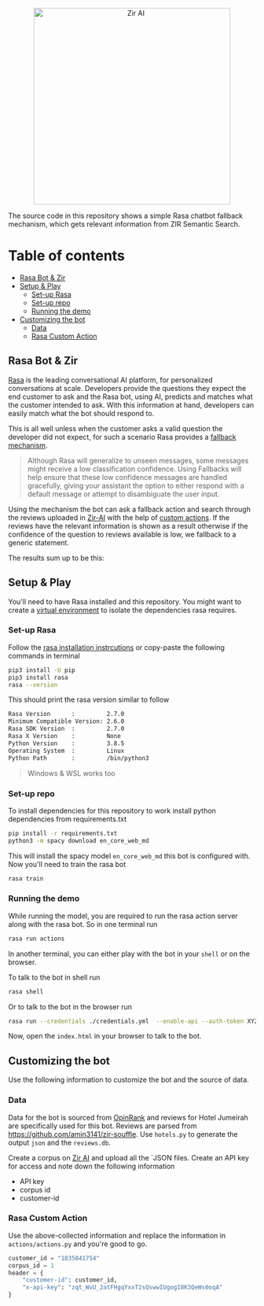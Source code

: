 <!--lint disable no-literal-urls-->
<p align="center">
  <a href="https://zir-ai.com/">
    <img
      alt="Zir AI"
      src="https://zir-ai.com/static/media/logo-light.637c616a.svg"
      width="400"
    />
  </a>
</p>

The source code in this repository shows a simple Rasa chatbot fallback
mechanism, which gets relevant information from ZIR Semantic Search.

# Table of contents

- [Rasa Bot & Zir](#rasa-bot--zir)
- [Setup & Play](#setup--play)
  - [Set-up Rasa](#set-up-rasa)
  - [Set-up repo](#set-up-repo)
  - [Running the demo](#running-the-demo)
- [Customizing the bot](#customizing-the-bot)
  - [Data](#data)
  - [Rasa Custom Action](#rasa-custom-action)

## Rasa Bot & Zir

[Rasa](https://rasa.com/) is the leading conversational AI platform, for
personalized conversations at scale. Developers provide the questions they
expect the end customer to ask and the Rasa bot, using AI, predicts and matches
what the customer intended to ask. With this information at hand, developers can
easily match what the bot should respond to.

This is all well unless when the customer asks a valid question the developer
did not expect, for such a scenario Rasa provides a
[fallback mechanism](https://rasa.com/docs/rasa/fallback-handoff#fallbacks).

> Although Rasa will generalize to unseen messages, some messages might receive
> a low classification confidence. Using Fallbacks will help ensure that these
> low confidence messages are handled gracefully, giving your assistant the
> option to either respond with a default message or attempt to disambiguate the
> user input.

Using the mechanism the bot can ask a fallback action and search through the
reviews uploaded in [Zir-AI](https://zir-ai.com) with the help of
[custom actions](https://rasa.com/docs/rasa/custom-actions). If the reviews have
the relevant information is shown as a result otherwise if the confidence of the
question to reviews available is low, we fallback to a generic statement.

The results sum up to be this:

## Setup & Play

You'll need to have Rasa installed and this repository. You might want to create
a [virtual environment](https://docs.python.org/3/library/venv.html) to isolate
the dependencies rasa requires.

### Set-up Rasa

Follow the
[rasa installation instrcutions](https://rasa.com/docs/rasa/installation) or
copy-paste the following commands in terminal

```bash
pip3 install -U pip
pip3 install rasa
rasa --version
```

This should print the rasa version similar to follow

```bash
Rasa Version      :         2.7.0
Minimum Compatible Version: 2.6.0
Rasa SDK Version  :         2.7.0
Rasa X Version    :         None
Python Version    :         3.8.5
Operating System  :         Linux
Python Path       :         /bin/python3
```

> Windows & WSL works too

### Set-up repo

To install dependencies for this repository to work install python dependencies
from requirements.txt

```bash
pip install -r requirements.txt
python3 -m spacy download en_core_web_md
```

This will install the spacy model `en_core_web_md` this bot is configured with.
Now you'll need to train the rasa bot

```bash
rasa train
```

### Running the demo

While running the model, you are required to run the rasa action server along
with the rasa bot. So in one terminal run

```bash
rasa run actions
```

In another terminal, you can either play with the bot in your `shell` or on the
browser.

To talk to the bot in shell run

```bash
rasa shell
```

Or to talk to the bot in the browser run

```bash
rasa run --credentials ./credentials.yml  --enable-api --auth-token XYZ123 --model ./models --endpoints ./endpoints.yml --cors "*"
```

Now, open the `index.html` in your browser to talk to the bot.

## Customizing the bot

Use the following information to customize the bot and the source of data.

### Data

Data for the bot is sourced from [OpinRank](https://github.com/kavgan/OpinRank/)
and reviews for Hotel Jumeirah are specifically used for this bot. Reviews are
parsed from https://github.com/amin3141/zir-souffle. Use `hotels.py` to generate
the output `json` and the `reviews.db`.

Create a corpus on [Zir AI](http://zir-ai.com) and upload all the `JSON files.
Create an API key for access and note down the following information

- API key
- corpus id
- customer-id

### Rasa Custom Action

Use the above-collected information and replace the information in
`actions/actions.py` and you're good to go.

```python
customer_id = "1835841754"
corpus_id = 1
header = {
    "customer-id": customer_id,
    "x-api-key": "zqt_WvU_2atFHgqYxxT2sQswwIUgogI8K3QeWs0oqA"
}
```
